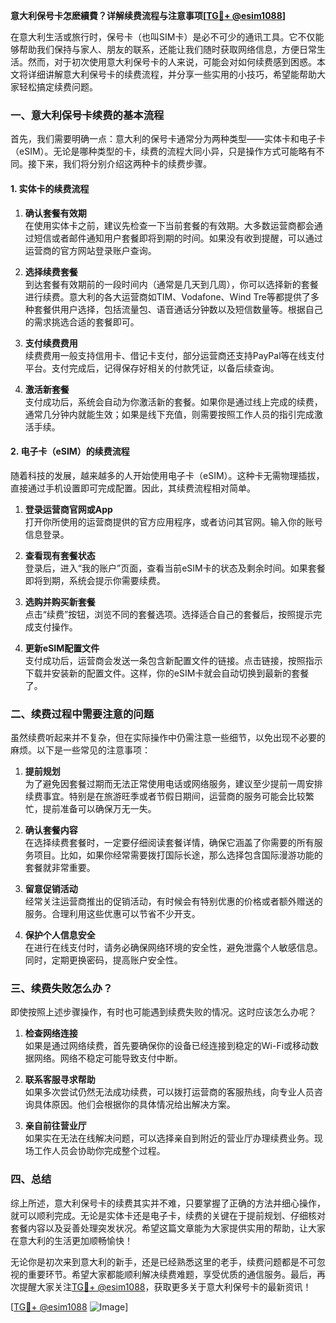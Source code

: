 **意大利保号卡怎麽續費？详解续费流程与注意事项[[TG💪+ @esim1088](https://t.me/s/esim1088)]**

在意大利生活或旅行时，保号卡（也叫SIM卡）是必不可少的通讯工具。它不仅能够帮助我们保持与家人、朋友的联系，还能让我们随时获取网络信息，方便日常生活。然而，对于初次使用意大利保号卡的人来说，可能会对如何续费感到困惑。本文将详细讲解意大利保号卡的续费流程，并分享一些实用的小技巧，希望能帮助大家轻松搞定续费问题。

### 一、意大利保号卡续费的基本流程

首先，我们需要明确一点：意大利的保号卡通常分为两种类型——实体卡和电子卡（eSIM）。无论是哪种类型的卡，续费的流程大同小异，只是操作方式可能略有不同。接下来，我们将分别介绍这两种卡的续费步骤。

#### 1. 实体卡的续费流程

1. **确认套餐有效期**  
   在使用实体卡之前，建议先检查一下当前套餐的有效期。大多数运营商都会通过短信或者邮件通知用户套餐即将到期的时间。如果没有收到提醒，可以通过运营商的官方网站登录账户查询。

2. **选择续费套餐**  
   到达套餐有效期前的一段时间内（通常是几天到几周），你可以选择新的套餐进行续费。意大利的各大运营商如TIM、Vodafone、Wind Tre等都提供了多种套餐供用户选择，包括流量包、语音通话分钟数以及短信数量等。根据自己的需求挑选合适的套餐即可。

3. **支付续费费用**  
   续费费用一般支持信用卡、借记卡支付，部分运营商还支持PayPal等在线支付平台。支付完成后，记得保存好相关的付款凭证，以备后续查询。

4. **激活新套餐**  
   支付成功后，系统会自动为你激活新的套餐。如果你是通过线上完成的续费，通常几分钟内就能生效；如果是线下充值，则需要按照工作人员的指引完成激活手续。

#### 2. 电子卡（eSIM）的续费流程

随着科技的发展，越来越多的人开始使用电子卡（eSIM）。这种卡无需物理插拔，直接通过手机设置即可完成配置。因此，其续费流程相对简单。

1. **登录运营商官网或App**  
   打开你所使用的运营商提供的官方应用程序，或者访问其官网。输入你的账号信息登录。

2. **查看现有套餐状态**  
   登录后，进入“我的账户”页面，查看当前eSIM卡的状态及剩余时间。如果套餐即将到期，系统会提示你需要续费。

3. **选购并购买新套餐**  
   点击“续费”按钮，浏览不同的套餐选项。选择适合自己的套餐后，按照提示完成支付操作。

4. **更新eSIM配置文件**  
   支付成功后，运营商会发送一条包含新配置文件的链接。点击链接，按照指示下载并安装新的配置文件。这样，你的eSIM卡就会自动切换到最新的套餐了。

### 二、续费过程中需要注意的问题

虽然续费听起来并不复杂，但在实际操作中仍需注意一些细节，以免出现不必要的麻烦。以下是一些常见的注意事项：

1. **提前规划**  
   为了避免因套餐过期而无法正常使用电话或网络服务，建议至少提前一周安排续费事宜。特别是在旅游旺季或者节假日期间，运营商的服务可能会比较繁忙，提前准备可以确保万无一失。

2. **确认套餐内容**  
   在选择续费套餐时，一定要仔细阅读套餐详情，确保它涵盖了你需要的所有服务项目。比如，如果你经常需要拨打国际长途，那么选择包含国际漫游功能的套餐就非常重要。

3. **留意促销活动**  
   经常关注运营商推出的促销活动，有时候会有特别优惠的价格或者额外赠送的服务。合理利用这些优惠可以节省不少开支。

4. **保护个人信息安全**  
   在进行在线支付时，请务必确保网络环境的安全性，避免泄露个人敏感信息。同时，定期更换密码，提高账户安全性。

### 三、续费失败怎么办？

即使按照上述步骤操作，有时也可能遇到续费失败的情况。这时应该怎么办呢？

1. **检查网络连接**  
   如果是通过网络续费，首先要确保你的设备已经连接到稳定的Wi-Fi或移动数据网络。网络不稳定可能导致支付中断。

2. **联系客服寻求帮助**  
   如果多次尝试仍然无法成功续费，可以拨打运营商的客服热线，向专业人员咨询具体原因。他们会根据你的具体情况给出解决方案。

3. **亲自前往营业厅**  
   如果实在无法在线解决问题，可以选择亲自到附近的营业厅办理续费业务。现场工作人员会协助你完成整个过程。

### 四、总结

综上所述，意大利保号卡的续费其实并不难，只要掌握了正确的方法并细心操作，就可以顺利完成。无论是实体卡还是电子卡，续费的关键在于提前规划、仔细核对套餐内容以及妥善处理突发状况。希望这篇文章能为大家提供实用的帮助，让大家在意大利的生活更加顺畅愉快！

无论你是初次来到意大利的新手，还是已经熟悉这里的老手，续费问题都是不可忽视的重要环节。希望大家都能顺利解决续费难题，享受优质的通信服务。最后，再次提醒大家关注[TG💪+ @esim1088](https://t.me/s/esim1088)，获取更多关于意大利保号卡的最新资讯！  

[[TG💪+ @esim1088](https://t.me/s/esim1088) ![Image](https://i.postimg.cc/4NQfJmqS/Snipaste-2025-05-13-00-14-12.png)]